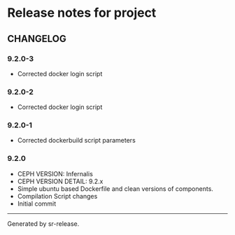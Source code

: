# Release notes for project 


CHANGELOG
---------

### 9.2.0-3

* Corrected docker login script


### 9.2.0-2

* Corrected docker login script


### 9.2.0-1

* Corrected dockerbuild script parameters


### 9.2.0

* CEPH VERSION: Infernalis
* CEPH VERSION DETAIL: 9.2.x
* Simple ubuntu based Dockerfile and clean versions of components. 
* Compilation Script changes
* Initial commit


________

Generated by sr-release. 
